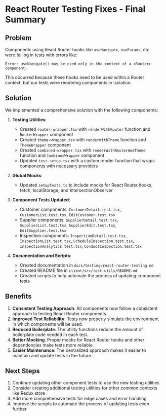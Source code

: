 # React Router Testing Fixes - Final Summary

## Problem

Components using React Router hooks like `useNavigate`, `useParams`, etc. were failing in tests with errors like:

```
Error: useNavigate() may be used only in the context of a <Router> component.
```

This occurred because these hooks need to be used within a Router context, but our tests were rendering components in isolation.

## Solution

We implemented a comprehensive solution with the following components:

1. **Testing Utilities**:
   - Created `router-wrapper.tsx` with `renderWithRouter` function and `RouterWrapper` component
   - Created `theme-wrapper.tsx` with `renderWithTheme` function and `ThemeWrapper` component
   - Created `combined-wrapper.tsx` with `renderWithRouterAndTheme` function and `CombinedWrapper` component
   - Updated `test-setup.tsx` with a custom render function that wraps components with necessary providers

2. **Global Mocks**:
   - Updated `setupTests.ts` to include mocks for React Router hooks, fetch, localStorage, and IntersectionObserver

3. **Component Tests Updated**:
   - Customer components: `CustomerDetail.test.tsx`, `CustomerList.test.tsx`, `EditCustomer.test.tsx`
   - Supplier components: `SupplierDetail.test.tsx`, `SupplierList.test.tsx`, `SupplierEdit.test.tsx`, `EditSupplier.test.tsx`
   - Inspection components: `InspectionDetail.test.tsx`, `InspectionList.test.tsx`, `ScheduleInspection.test.tsx`, `InspectionAnalytics.test.tsx`, `ConductInspection.test.tsx`

4. **Documentation and Scripts**:
   - Created documentation in `docs/testing/react-router-testing.md`
   - Created README file in `client/src/test-utils/README.md`
   - Created scripts to help automate the process of updating component tests

## Benefits

1. **Consistent Testing Approach**: All components now follow a consistent approach to testing React Router components.
2. **Improved Test Reliability**: Tests now properly simulate the environment in which components will be used.
3. **Reduced Boilerplate**: The utility functions reduce the amount of boilerplate code needed in each test.
4. **Better Mocking**: Proper mocks for React Router hooks and other dependencies make tests more reliable.
5. **Easier Maintenance**: The centralized approach makes it easier to maintain and update tests in the future.

## Next Steps

1. Continue updating other component tests to use the new testing utilities
2. Consider creating additional testing utilities for other common contexts like Redux store
3. Add more comprehensive tests for edge cases and error handling
4. Improve the scripts to automate the process of updating tests even further 
